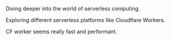 Diving deeper into the world of serverless computing.

Exploring different serverless platforms like Cloudflare Workers.

CF worker seems really fast and performant.